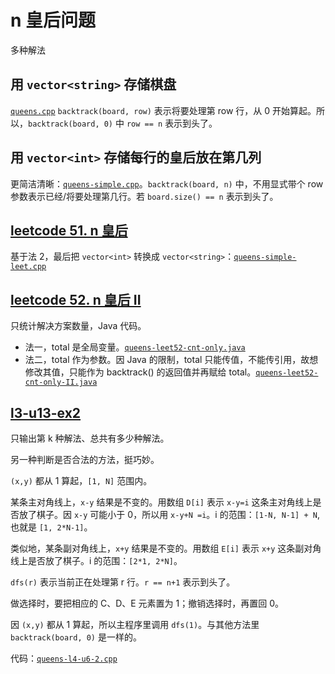 # n 皇后问题

多种解法

## 用 `vector<string>` 存储棋盘

[`queens.cpp`](code/queens.cpp) `backtrack(board, row)` 表示将要处理第 row 行，从 0 开始算起。所以，`backtrack(board, 0)` 中 `row == n` 表示到头了。

## 用 `vector<int>` 存储每行的皇后放在第几列

更简洁清晰：[`queens-simple.cpp`](code/queens-simple.cpp)。`backtrack(board, n)` 中，不用显式带个 row 参数表示已经/将要处理第几行。若 `board.size() == n` 表示到头了。

## [leetcode 51. n 皇后](https://leetcode.cn/problems/n-queens/)

基于法 2，最后把 `vector<int>` 转换成 `vector<string>`：[`queens-simple-leet.cpp`](code/queens-simple-leet.cpp)

## [leetcode 52. n 皇后 II](https://leetcode.cn/problems/n-queens-ii)

只统计解决方案数量，Java 代码。

* 法一，total 是全局变量。[`queens-leet52-cnt-only.java`](code/queens-leet52-cnt-only.java)
* 法二，total 作为参数。因 Java 的限制，total 只能传值，不能传引用，故想修改其值，只能作为 backtrack() 的返回值并再赋给 total。[`queens-leet52-cnt-only-II.java`](code/queens-leet52-cnt-only-II.java)

## [l3-u13-ex2](https://oj.youdao.com/course/13/74/1#/1/9416)

只输出第 k 种解法、总共有多少种解法。

另一种判断是否合法的方法，挺巧妙。

`(x,y)` 都从 1 算起，`[1, N]` 范围内。

某条主对角线上，`x-y` 结果是不变的。用数组 `D[i]` 表示 `x-y=i` 这条主对角线上是否放了棋子。因 `x-y` 可能小于 0，所以用 `x-y+N =i`。i 的范围：`[1-N, N-1] + N`, 也就是 `[1, 2*N-1]`。

类似地，某条副对角线上，`x+y` 结果是不变的。用数组 `E[i]` 表示 `x+y` 这条副对角线上是否放了棋子。i 的范围：`[2*1, 2*N]`。

`dfs(r)` 表示当前正在处理第 r 行。`r == n+1` 表示到头了。

做选择时，要把相应的 C、D、E 元素置为 1；撤销选择时，再置回 0。 

因 `(x,y)` 都从 1 算起，所以主程序里调用 `dfs(1)`。与其他方法里 `backtrack(board, 0)` 是一样的。

代码：[`queens-l4-u6-2.cpp`](code/queens-l4-u6-2.cpp)
